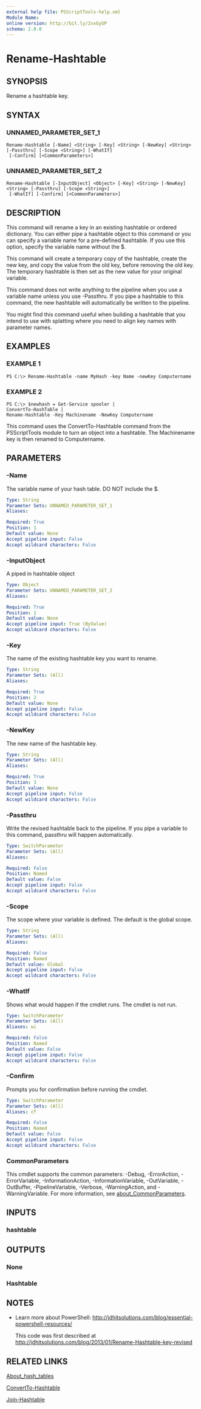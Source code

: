 ```yaml
---
external help file: PSScriptTools-help.xml
Module Name:
online version: http://bit.ly/2vxGyUP
schema: 2.0.0
---
```


# Rename-Hashtable

## SYNOPSIS
Rename a hashtable key.

## SYNTAX

### UNNAMED_PARAMETER_SET_1
```
Rename-Hashtable [-Name] <String> [-Key] <String> [-NewKey] <String> [-Passthru] [-Scope <String>] [-WhatIf]
 [-Confirm] [<CommonParameters>]
```

### UNNAMED_PARAMETER_SET_2
```
Rename-Hashtable [-InputObject] <Object> [-Key] <String> [-NewKey] <String> [-Passthru] [-Scope <String>]
 [-WhatIf] [-Confirm] [<CommonParameters>]
```

## DESCRIPTION
This command will rename a key in an existing hashtable or ordered dictionary.
You can either pipe a hashtable object to this command or you can specify a variable name for a pre-defined hashtable.
If you use this option, specify the variable name without the $.

This command will create a temporary copy of the hashtable, create the new key, and copy the value from the old key, before removing the old key.
The temporary hashtable is then set as the new value for your original variable.

This command does not write anything to the pipeline when you use a variable name unless you use -Passthru.
If you pipe a hashtable to this command, the new hashtable will automatically be written to the pipeline.

You might find this command useful when building a hashtable that you intend to use with splatting where you need to align key names with parameter names.

## EXAMPLES

### EXAMPLE 1
```
PS C:\> Rename-Hashtable -name MyHash -key Name -newKey Computername
```

### EXAMPLE 2
```
PS C:\> $newhash = Get-Service spooler |
ConvertTo-HashTable |
Rename-Hashtable -Key Machinename -NewKey Computername
```

This command uses the ConvertTo-Hashtable command from the PSScriptTools module to turn an object into a hashtable.
The Machinename key is then renamed to Computername.

## PARAMETERS

### -Name
The variable name of your hash table.
DO NOT include the $.

```yaml
Type: String
Parameter Sets: UNNAMED_PARAMETER_SET_1
Aliases:

Required: True
Position: 1
Default value: None
Accept pipeline input: False
Accept wildcard characters: False
```

### -InputObject
A piped in hashtable object

```yaml
Type: Object
Parameter Sets: UNNAMED_PARAMETER_SET_2
Aliases:

Required: True
Position: 1
Default value: None
Accept pipeline input: True (ByValue)
Accept wildcard characters: False
```

### -Key
The name of the existing hashtable key you want to rename.

```yaml
Type: String
Parameter Sets: (All)
Aliases:

Required: True
Position: 2
Default value: None
Accept pipeline input: False
Accept wildcard characters: False
```

### -NewKey
The new name of the hashtable key.

```yaml
Type: String
Parameter Sets: (All)
Aliases:

Required: True
Position: 3
Default value: None
Accept pipeline input: False
Accept wildcard characters: False
```

### -Passthru
Write the revised hashtable back to the pipeline.
If you pipe a variable to this command, passthru will happen automatically.

```yaml
Type: SwitchParameter
Parameter Sets: (All)
Aliases:

Required: False
Position: Named
Default value: False
Accept pipeline input: False
Accept wildcard characters: False
```

### -Scope
The scope where your variable is defined.
The default is the global scope.

```yaml
Type: String
Parameter Sets: (All)
Aliases:

Required: False
Position: Named
Default value: Global
Accept pipeline input: False
Accept wildcard characters: False
```

### -WhatIf
Shows what would happen if the cmdlet runs.
The cmdlet is not run.

```yaml
Type: SwitchParameter
Parameter Sets: (All)
Aliases: wi

Required: False
Position: Named
Default value: False
Accept pipeline input: False
Accept wildcard characters: False
```

### -Confirm
Prompts you for confirmation before running the cmdlet.

```yaml
Type: SwitchParameter
Parameter Sets: (All)
Aliases: cf

Required: False
Position: Named
Default value: False
Accept pipeline input: False
Accept wildcard characters: False
```

### CommonParameters
This cmdlet supports the common parameters: -Debug, -ErrorAction, -ErrorVariable, -InformationAction, -InformationVariable, -OutVariable, -OutBuffer, -PipelineVariable, -Verbose, -WarningAction, and -WarningVariable. For more information, see [about_CommonParameters](http://go.microsoft.com/fwlink/?LinkID=113216).

## INPUTS

### hashtable
## OUTPUTS

### None
### Hashtable
## NOTES
* Learn more about PowerShell: http://jdhitsolutions.com/blog/essential-powershell-resources/

  This code was first described at http://jdhitsolutions.com/blog/2013/01/Rename-Hashtable-key-revised

## RELATED LINKS

[About_hash_tables]()

[ConvertTo-Hashtable]()

[Join-Hashtable]()

